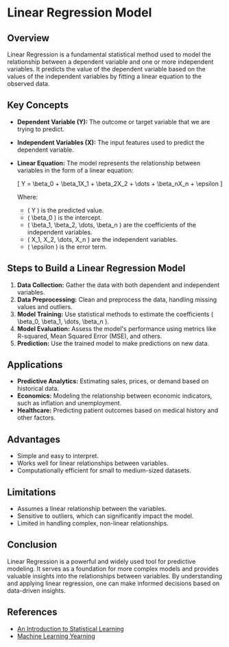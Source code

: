# Linear Regression Model

## Overview

Linear Regression is a fundamental statistical method used to model the relationship between a dependent variable and one or more independent variables. It predicts the value of the dependent variable based on the values of the independent variables by fitting a linear equation to the observed data.

## Key Concepts

- **Dependent Variable (Y):** The outcome or target variable that we are trying to predict.
- **Independent Variables (X):** The input features used to predict the dependent variable.
- **Linear Equation:** The model represents the relationship between variables in the form of a linear equation:

  \[
  Y = \beta_0 + \beta_1X_1 + \beta_2X_2 + \dots + \beta_nX_n + \epsilon
  \]

  Where:
  - \( Y \) is the predicted value.
  - \( \beta_0 \) is the intercept.
  - \( \beta_1, \beta_2, \dots, \beta_n \) are the coefficients of the independent variables.
  - \( X_1, X_2, \dots, X_n \) are the independent variables.
  - \( \epsilon \) is the error term.

## Steps to Build a Linear Regression Model

1. **Data Collection:** Gather the data with both dependent and independent variables.
2. **Data Preprocessing:** Clean and preprocess the data, handling missing values and outliers.
3. **Model Training:** Use statistical methods to estimate the coefficients \( \beta_0, \beta_1, \dots, \beta_n \).
4. **Model Evaluation:** Assess the model's performance using metrics like R-squared, Mean Squared Error (MSE), and others.
5. **Prediction:** Use the trained model to make predictions on new data.

## Applications

- **Predictive Analytics:** Estimating sales, prices, or demand based on historical data.
- **Economics:** Modeling the relationship between economic indicators, such as inflation and unemployment.
- **Healthcare:** Predicting patient outcomes based on medical history and other factors.

## Advantages

- Simple and easy to interpret.
- Works well for linear relationships between variables.
- Computationally efficient for small to medium-sized datasets.

## Limitations

- Assumes a linear relationship between the variables.
- Sensitive to outliers, which can significantly impact the model.
- Limited in handling complex, non-linear relationships.

## Conclusion

Linear Regression is a powerful and widely used tool for predictive modeling. It serves as a foundation for more complex models and provides valuable insights into the relationships between variables. By understanding and applying linear regression, one can make informed decisions based on data-driven insights.

## References

- [An Introduction to Statistical Learning](https://www.statlearning.com/)
- [Machine Learning Yearning](https://www.deeplearning.ai/machine-learning-yearning/)

